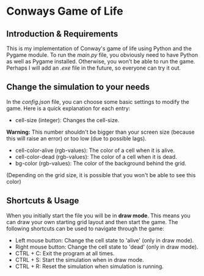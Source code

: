 # Conways Game of Life

## Introduction & Requirements

This is my implementation of Conway's game of life using Python and the Pygame module. To run the _main.py_ file, you obviously need to have Python as well as Pygame installed. Otherwise, you won't be able to run the game. Perhaps I will add an _.exe_ file in the future, so everyone can try it out.

## Change the simulation to your needs

In the _config.json_ file, you can choose some basic settings to modify the game. Here is a quick explanation for each entry:
- cell-size (integer): Changes the cell-size.

__Warning:__ This number shouldn't be bigger than your screen size (because this will raise an error) or too low (due to possible lags).
- cell-color-alive (rgb-values): The color of a cell when it is alive.
- cell-color-dead (rgb-values): The color of a cell when it is dead.
- bg-color (rgb-values): The color of the background behind the grid.

(Depending on the grid size, it is possible that you won't be able to see this color)

## Shortcuts & Usage

When you initially start the file you will be in __draw mode__. This means you can draw your own starting grid layout and then start the game. The following shortcuts can be used to navigate through the game:
- Left mouse button: Change the cell state to 'alive' (only in draw mode).
- Right mouse button: Change the cell state to 'dead' (only in draw mode).
- CTRL + C: Exit the program at all times.
- CTRL + S: Start the simulation when in draw mode.
- CTRL + R: Reset the simulation when simulation is running.